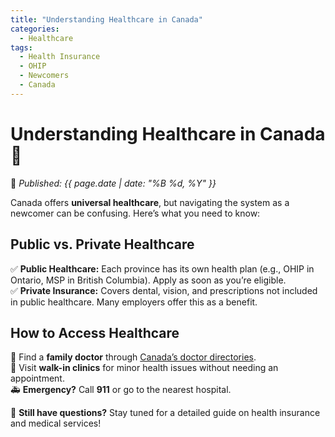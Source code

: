 ```yaml
---
title: "Understanding Healthcare in Canada"
categories:
  - Healthcare
tags:
  - Health Insurance
  - OHIP
  - Newcomers
  - Canada
---
```


# **Understanding Healthcare in Canada** 🏥  

📅 *Published: {{ page.date | date: "%B %d, %Y" }}*  

Canada offers **universal healthcare**, but navigating the system as a newcomer can be confusing. Here’s what you need to know:  

## **Public vs. Private Healthcare**  
✅ **Public Healthcare:** Each province has its own health plan (e.g., OHIP in Ontario, MSP in British Columbia). Apply as soon as you’re eligible.  
✅ **Private Insurance:** Covers dental, vision, and prescriptions not included in public healthcare. Many employers offer this as a benefit.  

## **How to Access Healthcare**  
🏥 Find a **family doctor** through [Canada’s doctor directories](https://www.canada.ca/en/public-health/services/health-care-system.html).  
💊 Visit **walk-in clinics** for minor health issues without needing an appointment.  
🚑 **Emergency?** Call **911** or go to the nearest hospital.  

📍 **Still have questions?** Stay tuned for a detailed guide on health insurance and medical services!  
